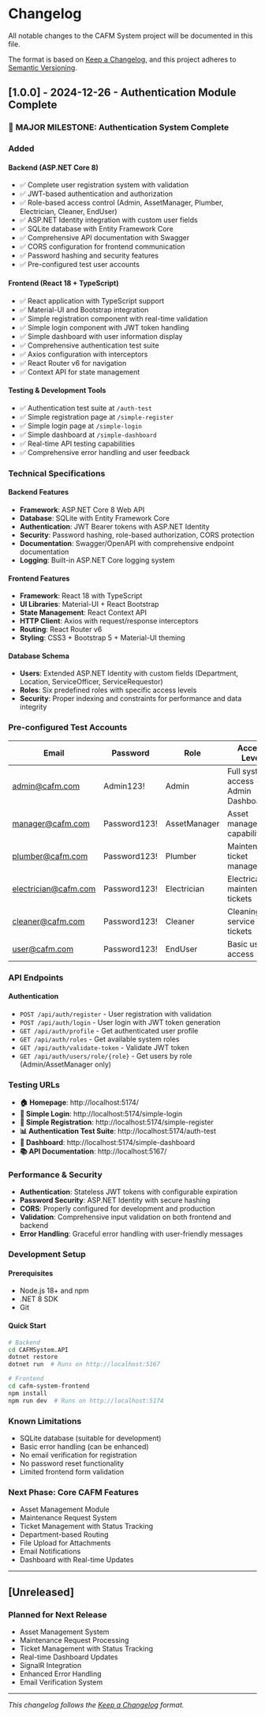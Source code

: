 # Changelog

All notable changes to the CAFM System project will be documented in this file.

The format is based on [Keep a Changelog](https://keepachangelog.com/en/1.0.0/),
and this project adheres to [Semantic Versioning](https://semver.org/spec/v2.0.0.html).

## [1.0.0] - 2024-12-26 - Authentication Module Complete

### 🎉 **MAJOR MILESTONE: Authentication System Complete**

### Added
#### Backend (ASP.NET Core 8)
- ✅ Complete user registration system with validation
- ✅ JWT-based authentication and authorization
- ✅ Role-based access control (Admin, AssetManager, Plumber, Electrician, Cleaner, EndUser)
- ✅ ASP.NET Identity integration with custom user fields
- ✅ SQLite database with Entity Framework Core
- ✅ Comprehensive API documentation with Swagger
- ✅ CORS configuration for frontend communication
- ✅ Password hashing and security features
- ✅ Pre-configured test user accounts

#### Frontend (React 18 + TypeScript)
- ✅ React application with TypeScript support
- ✅ Material-UI and Bootstrap integration
- ✅ Simple registration component with real-time validation
- ✅ Simple login component with JWT token handling
- ✅ Simple dashboard with user information display
- ✅ Comprehensive authentication test suite
- ✅ Axios configuration with interceptors
- ✅ React Router v6 for navigation
- ✅ Context API for state management

#### Testing & Development Tools
- ✅ Authentication test suite at `/auth-test`
- ✅ Simple registration page at `/simple-register`
- ✅ Simple login page at `/simple-login`
- ✅ Simple dashboard at `/simple-dashboard`
- ✅ Real-time API testing capabilities
- ✅ Comprehensive error handling and user feedback

### Technical Specifications
#### Backend Features
- **Framework**: ASP.NET Core 8 Web API
- **Database**: SQLite with Entity Framework Core
- **Authentication**: JWT Bearer tokens with ASP.NET Identity
- **Security**: Password hashing, role-based authorization, CORS protection
- **Documentation**: Swagger/OpenAPI with comprehensive endpoint documentation
- **Logging**: Built-in ASP.NET Core logging system

#### Frontend Features
- **Framework**: React 18 with TypeScript
- **UI Libraries**: Material-UI + React Bootstrap
- **State Management**: React Context API
- **HTTP Client**: Axios with request/response interceptors
- **Routing**: React Router v6
- **Styling**: CSS3 + Bootstrap 5 + Material-UI theming

#### Database Schema
- **Users**: Extended ASP.NET Identity with custom fields (Department, Location, ServiceOfficer, ServiceRequestor)
- **Roles**: Six predefined roles with specific access levels
- **Security**: Proper indexing and constraints for performance and data integrity

### Pre-configured Test Accounts
| Email | Password | Role | Access Level |
|-------|----------|------|-------------|
| admin@cafm.com | Admin123! | Admin | Full system access + Admin Dashboard |
| manager@cafm.com | Password123! | AssetManager | Asset management capabilities |
| plumber@cafm.com | Password123! | Plumber | Maintenance ticket management |
| electrician@cafm.com | Password123! | Electrician | Electrical maintenance tickets |
| cleaner@cafm.com | Password123! | Cleaner | Cleaning service tickets |
| user@cafm.com | Password123! | EndUser | Basic user access |

### API Endpoints
#### Authentication
- `POST /api/auth/register` - User registration with validation
- `POST /api/auth/login` - User login with JWT token generation
- `GET /api/auth/profile` - Get authenticated user profile
- `GET /api/auth/roles` - Get available system roles
- `GET /api/auth/validate-token` - Validate JWT token
- `GET /api/auth/users/role/{role}` - Get users by role (Admin/AssetManager only)

### Testing URLs
- **🏠 Homepage**: http://localhost:5174/
- **🚀 Simple Login**: http://localhost:5174/simple-login
- **📝 Simple Registration**: http://localhost:5174/simple-register
- **📊 Authentication Test Suite**: http://localhost:5174/auth-test
- **📱 Dashboard**: http://localhost:5174/simple-dashboard
- **📚 API Documentation**: http://localhost:5167/

### Performance & Security
- **Authentication**: Stateless JWT tokens with configurable expiration
- **Password Security**: ASP.NET Identity with secure hashing
- **CORS**: Properly configured for development and production
- **Validation**: Comprehensive input validation on both frontend and backend
- **Error Handling**: Graceful error handling with user-friendly messages

### Development Setup
#### Prerequisites
- Node.js 18+ and npm
- .NET 8 SDK
- Git

#### Quick Start
```bash
# Backend
cd CAFMSystem.API
dotnet restore
dotnet run  # Runs on http://localhost:5167

# Frontend
cd cafm-system-frontend
npm install
npm run dev  # Runs on http://localhost:5174
```

### Known Limitations
- SQLite database (suitable for development)
- Basic error handling (can be enhanced)
- No email verification for registration
- No password reset functionality
- Limited frontend form validation

### Next Phase: Core CAFM Features
- Asset Management Module
- Maintenance Request System
- Ticket Management with Status Tracking
- Department-based Routing
- File Upload for Attachments
- Email Notifications
- Dashboard with Real-time Updates

---

## [Unreleased]
### Planned for Next Release
- Asset Management System
- Maintenance Request Processing
- Ticket Management with Status Tracking
- Real-time Dashboard Updates
- SignalR Integration
- Enhanced Error Handling
- Email Verification System

---

*This changelog follows the [Keep a Changelog](https://keepachangelog.com/) format.*
